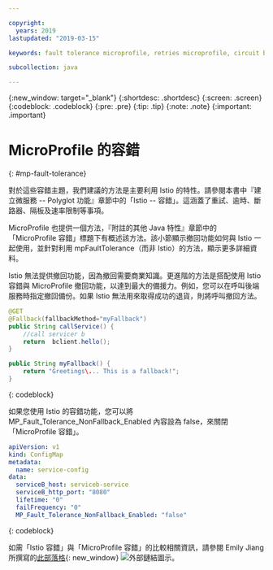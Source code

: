 ```yaml
---

copyright:
  years: 2019
lastupdated: "2019-03-15"

keywords: fault tolerance microprofile, retries microprofile, circuit breakers microprofile, bulkhead microprofile, microprofile limits

subcollection: java

---
```


{:new_window: target="_blank"}
{:shortdesc: .shortdesc}
{:screen: .screen}
{:codeblock: .codeblock}
{:pre: .pre}
{:tip: .tip}
{:note: .note}
{:important: .important}

# MicroProfile 的容錯
{: #mp-fault-tolerance}

對於這些容錯主題，我們建議的方法是主要利用 Istio 的特性。請參閱本書中『建立微服務 -- Polyglot 功能』章節中的「Istio -- 容錯」。這涵蓋了重試、逾時、斷路器、隔板及速率限制等事項。

MicroProfile 也提供一個方法，『附註的其他 Java 特性』章節中的「MicroProfile 容錯」標題下有概述該方法。該小節顯示撤回功能如何與 Istio 一起使用，並針對利用 mpFaultTolerance（而非 Istio）的方法，顯示更多詳細資料。

Istio 無法提供撤回功能，因為撤回需要商業知識。更進階的方法是搭配使用 Istio 容錯與 MicroProfile 撤回功能，以達到最大的備援力。例如，您可以在呼叫後端服務時指定撤回備份。如果 Istio 無法用來取得成功的退貨，則將呼叫撤回方法。

```java
@GET
@Fallback(fallbackMethod="myFallback")
public String callService() {
    //call servicer b
    return  bclient.hello();
}

public String myFallback() {
    return "Greetings\... This is a fallback!";
}
```
{: codeblock}

如果您使用 Istio 的容錯功能，您可以將 MP_Fault_Tolerance_NonFallback_Enabled 內容設為 false，來關閉「MicroProfile 容錯」。

```yaml
apiVersion: v1
kind: ConfigMap
metadata:
  name: service-config
data:
  serviceB_host: serviceb-service
  serviceB_http_port: "8080"
  lifetime: "0"
  failFrequency: "0"
  MP_Fault_Tolerance_NonFallback_Enabled: "false"
```
{: codeblock}

如需「Istio 容錯」與「MicroProfile 容錯」的比較相關資訊，請參閱 Emily Jiang 所撰寫的[此部落格](https://www.eclipse.org/community/eclipse_newsletter/2018/september/MicroProfile_istio.php){: new_window} ![外部鏈結圖示](../icons/launch-glyph.svg "外部鏈結圖示")。
